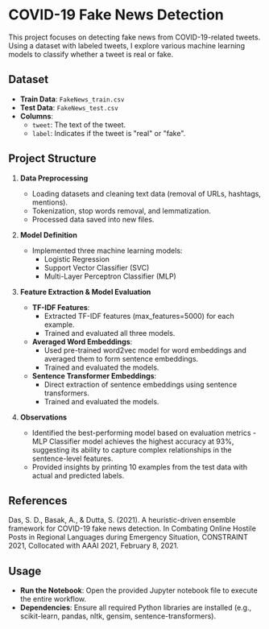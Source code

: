 # COVID-19 Fake News Detection

This project focuses on detecting fake news from COVID-19-related tweets. Using a dataset with labeled tweets, I explore various machine learning models to classify whether a tweet is real or fake.

## Dataset
- **Train Data**: `FakeNews_train.csv`
- **Test Data**: `FakeNews_test.csv`
- **Columns**: 
  - `tweet`: The text of the tweet.
  - `label`: Indicates if the tweet is "real" or "fake".

## Project Structure
1. **Data Preprocessing**
   - Loading datasets and cleaning text data (removal of URLs, hashtags, mentions).
   - Tokenization, stop words removal, and lemmatization.
   - Processed data saved into new files.

2. **Model Definition**
   - Implemented three machine learning models:
     - Logistic Regression
     - Support Vector Classifier (SVC)
     - Multi-Layer Perceptron Classifier (MLP)

3. **Feature Extraction & Model Evaluation**
   - **TF-IDF Features**:
     - Extracted TF-IDF features (max_features=5000) for each example.
     - Trained and evaluated all three models.
   - **Averaged Word Embeddings**:
     - Used pre-trained word2vec model for word embeddings and averaged them to form sentence embeddings.
     - Trained and evaluated the models.
   - **Sentence Transformer Embeddings**:
     - Direct extraction of sentence embeddings using sentence transformers.
     - Trained and evaluated the models.

4. **Observations**
   - Identified the best-performing model based on evaluation metrics - MLP Classifier model achieves the highest accuracy at 93%, suggesting its ability to capture complex relationships in the sentence-level features.
   - Provided insights by printing 10 examples from the test data with actual and predicted labels.

## References
Das, S. D., Basak, A., & Dutta, S. (2021). A heuristic-driven ensemble framework for COVID-19 fake news detection. In Combating Online Hostile Posts in Regional Languages during Emergency Situation, CONSTRAINT 2021, Collocated with AAAI 2021, February 8, 2021.

## Usage
- **Run the Notebook**: Open the provided Jupyter notebook file to execute the entire workflow.
- **Dependencies**: Ensure all required Python libraries are installed (e.g., scikit-learn, pandas, nltk, gensim, sentence-transformers).
